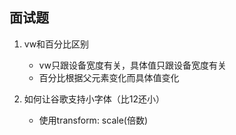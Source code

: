 ## 面试题

1. vw和百分比区别
   - vw只跟设备宽度有关，具体值只跟设备宽度有关
   - 百分比根据父元素变化而具体值变化

2. 如何让谷歌支持小字体（比12还小）
   - 使用transform: scale(倍数)
